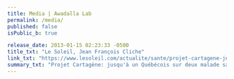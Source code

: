 ```yaml
---
title: Media | Awadalla Lab
permalink: /media/
published: false
isPublic_b: true

release_date: 2013-01-15 02:23:33 -0500
title_txt: "Le Soleil, Jean François Cliche"
link_txt: "https://www.lesoleil.com/actualite/sante/projet-cartagene-jusqua-un-quebecois-sur-deux-malade-sans-le-savoir-08c19d7aaab8b64da38d99c754590250"
summary_txt: "Projet Cartagène: jusqu'à un Québécois sur deux malade sans le savoir"
---
```

